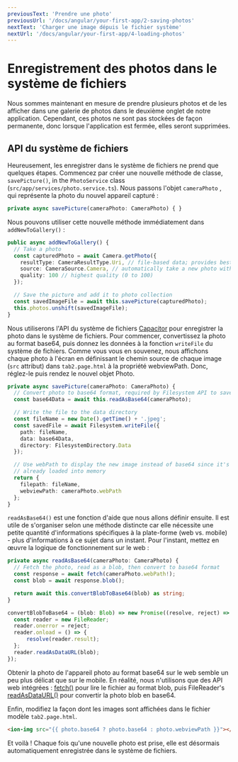 ```yaml
---
previousText: 'Prendre une photo'
previousUrl: '/docs/angular/your-first-app/2-saving-photos'
nextText: 'Charger une image dépuis le fichier système'
nextUrl: '/docs/angular/your-first-app/4-loading-photos'
---
```


# Enregistrement des photos dans le système de fichiers

Nous sommes maintenant en mesure de prendre plusieurs photos et de les afficher dans une galerie de photos dans le deuxième onglet de notre application. Cependant, ces photos ne sont pas stockées de façon permanente, donc lorsque l'application est fermée, elles seront supprimées.

## API du système de fichiers

Heureusement, les enregistrer dans le système de fichiers ne prend que quelques étapes. Commencez par créer une nouvelle méthode de classe, `savePicture()`, in the `PhotoService` class (`src/app/services/photo.service.ts`). Nous passons l'objet `cameraPhoto` , qui représente la photo du nouvel appareil capturé :

```typescript
private async savePicture(cameraPhoto: CameraPhoto) { }
```

Nous pouvons utiliser cette nouvelle méthode immédiatement dans `addNewToGallery()` :

```typescript
public async addNewToGallery() {
  // Take a photo
  const capturedPhoto = await Camera.getPhoto({
    resultType: CameraResultType.Uri, // file-based data; provides best performance
    source: CameraSource.Camera, // automatically take a new photo with the camera
    quality: 100 // highest quality (0 to 100)
  });

  // Save the picture and add it to photo collection
  const savedImageFile = await this.savePicture(capturedPhoto);
  this.photos.unshift(savedImageFile);
}
```

Nous utiliserons l'API du système de fichiers [Capacitor](https://capacitor.ionicframework.com/docs/apis/filesystem) pour enregistrer la photo dans le système de fichiers. Pour commencer, convertissez la photo au format base64, puis donnez les données à la fonction `writeFile` du système de fichiers. Comme vous vous en souvenez, nous affichons chaque photo à l'écran en définissant le chemin source de chaque image (`src` attribut) dans `tab2.page.html` à la propriété webviewPath. Donc, réglez-le puis rendez le nouvel objet Photo.

```typescript
private async savePicture(cameraPhoto: CameraPhoto) {
  // Convert photo to base64 format, required by Filesystem API to save
  const base64Data = await this.readAsBase64(cameraPhoto);

  // Write the file to the data directory
  const fileName = new Date().getTime() + '.jpeg';
  const savedFile = await Filesystem.writeFile({
    path: fileName,
    data: base64Data,
    directory: FilesystemDirectory.Data
  });

  // Use webPath to display the new image instead of base64 since it's
  // already loaded into memory
  return {
    filepath: fileName,
    webviewPath: cameraPhoto.webPath
  };
}
```

`readAsBase64()` est une fonction d'aide que nous allons définir ensuite. Il est utile de s'organiser selon une méthode distincte car elle nécessite une petite quantité d'informations spécifiques à la plate-forme (web vs. mobile) - plus d'informations à ce sujet dans un instant. Pour l'instant, mettez en œuvre la logique de fonctionnement sur le web :

```typescript
private async readAsBase64(cameraPhoto: CameraPhoto) {
  // Fetch the photo, read as a blob, then convert to base64 format
  const response = await fetch(cameraPhoto.webPath!);
  const blob = await response.blob();

  return await this.convertBlobToBase64(blob) as string;  
}

convertBlobToBase64 = (blob: Blob) => new Promise((resolve, reject) => {
  const reader = new FileReader;
  reader.onerror = reject;
  reader.onload = () => {
      resolve(reader.result);
  };
  reader.readAsDataURL(blob);
});
```

Obtenir la photo de l'appareil photo au format base64 sur le web semble un peu plus délicat que sur le mobile. En réalité, nous n'utilisons que des API web intégrées : [fetch()](https://developer.mozilla.org/en-US/docs/Web/API/Fetch_API) pour lire le fichier au format blob, puis FileReader's [readAsDataURL()](https://developer.mozilla.org/en-US/docs/Web/API/FileReader/readAsDataURL) pour convertir la photo blob en base64.

Enfin, modifiez la façon dont les images sont affichées dans le fichier modèle `tab2.page.html`.

```html
<ion-img src="{{ photo.base64 ? photo.base64 : photo.webviewPath }}"></ion-img>
```

Et voilà ! Chaque fois qu'une nouvelle photo est prise, elle est désormais automatiquement enregistrée dans le système de fichiers.

